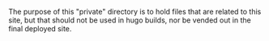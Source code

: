 The purpose of this "private" directory is to hold files that are related to this site, but that should not be used in hugo builds, nor be vended out in the final deployed site. 